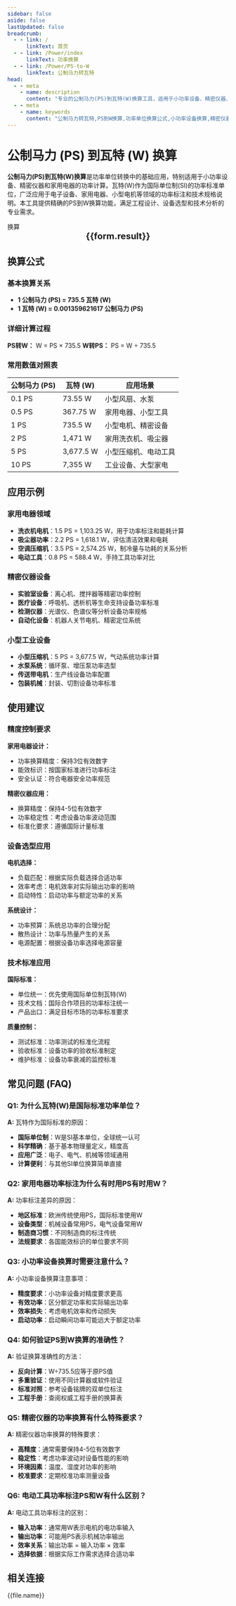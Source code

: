 ```yaml
---
sidebar: false
aside: false
lastUpdated: false
breadcrumb:
  - - link: /
      linkText: 首页
  - - link: /Power/index
      linkText: 功率换算
  - - link: /Power/PS-to-W
      linkText: 公制马力转瓦特
head:
  - - meta
    - name: description
      content: "专业的公制马力(PS)到瓦特(W)换算工具，适用于小功率设备、精密仪器、家用电器等功率计算，提供精确的换算公式和工程应用指导。"
  - - meta
    - name: keywords
      content: "公制马力转瓦特,PS到W换算,功率单位换算公式,小功率设备换算,精密仪器功率,家用电器功率,电机功率计算,瓦特功率单位,国际标准功率单位"
---
```

# 公制马力 (PS) 到瓦特 (W) 换算

**公制马力(PS)到瓦特(W)换算**是功率单位转换中的基础应用，特别适用于小功率设备、精密仪器和家用电器的功率计算。瓦特(W)作为国际单位制(SI)的功率标准单位，广泛应用于电子设备、家用电器、小型电机等领域的功率标注和技术规格说明。本工具提供精确的PS到W换算功能，满足工程设计、设备选型和技术分析的专业需求。

<script setup>
import { onMounted,reactive,inject ,ref  } from 'vue'
import { NButton,NForm ,NFormItem,NInput,NInputNumber,NSelect,NCard,useMessage ,NGrid ,NGi } from 'naive-ui'
import { defineClientComponent } from 'vitepress'
import { Power } from '../../files';
const convert = inject('convert')
const seoKey = [
  '公制马力转瓦特', 'PS到W换算', '小功率设备换算', '精密仪器功率',
  '家用电器功率', '电机功率计算', '瓦特功率单位', '国际标准功率单位',
  '功率单位换算公式', '电子设备功率', '小型电机功率', '设备功率标注'
];
const options =  [
  { "label": "公制马力 (PS)","value": "PS" },
  { "label": "瓦特 (W)","value": "W" }
];
const formRef = ref(null);
const rules = {
  number:{
    required: true,
    type: 'number',
    trigger: "blur",
    message: '请输入数字'
  },
  to:{
    required: true,
    trigger: "select",
    message: '请选择转换单位'
  },
  from:{
    required: true,
    trigger: "select",
    message: '请选择原始单位'
  }
}
const form = reactive({
  number:null,
  to:'',
  from:'',
  result:'',
  title:'公制马力转瓦特',
})
const convertHandler = (e) => {
   e.preventDefault();
  formRef.value?.validate((errors)=>{
    if (!errors) {
      form.result = `${form.number}${form.from} = ${convert(form.number).from(form.from).to(form.to)}${form.to}`
    }
  })
}
</script>

<n-card title="公制马力(PS)到瓦特(W)换算器" embedded :bordered="false" hoverable>
  <n-form size="large" :model="form" ref='formRef' :rules="rules">
    <n-form-item label="数值"  path="number">
      <n-input-number size="large" style="width:100%" :min="0" v-model:value="form.number"   placeholder="请输入要换算的数值" />
    </n-form-item>
    <n-form-item label="从" path="from">
      <n-select  size="large" :options="options" v-model:value="form.from" placeholder="请选择原始单位" />
    </n-form-item>
    <n-form-item label="到" path="to">
      <n-select  size="large" :options="options" v-model:value="form.to" placeholder="请选择换算单位" />
    </n-form-item>
    <n-form-item>
      <n-button type="info" style="width:100%" @click="convertHandler">换算</n-button>
    </n-form-item>
  </n-form>
  <n-card  embedded :bordered="false" hoverable>
    <div  style="text-align:center;font-size:20px;">
      <strong>{{form.result}}</strong>
    </div>
  </n-card>
  <template #footer>
    <div style="display: flex; flex-wrap: wrap; gap: 8px; font-size: 12px; color: #666;">
      <span v-for="keyword in seoKey" :key="keyword" style="background: #f5f5f5; padding: 2px 6px; border-radius: 4px;">{{ keyword }}</span>
    </div>
  </template>
</n-card>

## 换算公式

### 基本换算关系
- **1 公制马力 (PS) = 735.5 瓦特 (W)**
- **1 瓦特 (W) = 0.001359621617 公制马力 (PS)**

### 详细计算过程
**PS转W：** W = PS × 735.5
**W转PS：** PS = W ÷ 735.5

### 常用数值对照表
| 公制马力 (PS) | 瓦特 (W) | 应用场景 |
|---------------|----------|----------|
| 0.1 PS | 73.55 W | 小型风扇、水泵 |
| 0.5 PS | 367.75 W | 家用电器、小型工具 |
| 1 PS | 735.5 W | 小型电机、精密设备 |
| 2 PS | 1,471 W | 家用洗衣机、吸尘器 |
| 5 PS | 3,677.5 W | 小型压缩机、电动工具 |
| 10 PS | 7,355 W | 工业设备、大型家电 |

## 应用示例

### 家用电器领域
- **洗衣机电机**：1.5 PS = 1,103.25 W，用于功率标注和能耗计算
- **吸尘器功率**：2.2 PS = 1,618.1 W，评估清洁效果和电耗
- **空调压缩机**：3.5 PS = 2,574.25 W，制冷量与功耗的关系分析
- **电动工具**：0.8 PS = 588.4 W，手持工具功率对比

### 精密仪器设备
- **实验室设备**：离心机、搅拌器等精密功率控制
- **医疗设备**：呼吸机、透析机等生命支持设备功率标准
- **检测仪器**：光谱仪、色谱仪等分析设备功率规格
- **自动化设备**：机器人关节电机、精密定位系统

### 小型工业设备
- **小型压缩机**：5 PS = 3,677.5 W，气动系统功率计算
- **水泵系统**：循环泵、增压泵功率选型
- **传送带电机**：生产线设备功率配置
- **包装机械**：封装、切割设备功率标准

## 使用建议

### 精度控制要求
**家用电器设计：**
- 功率换算精度：保持3位有效数字
- 能效标识：按国家标准进行功率标注
- 安全认证：符合电器安全功率规范

**精密仪器应用：**
- 换算精度：保持4-5位有效数字
- 功率稳定性：考虑设备功率波动范围
- 标准化要求：遵循国际计量标准

### 设备选型应用
**电机选择：**
- 负载匹配：根据实际负载选择合适功率
- 效率考虑：电机效率对实际输出功率的影响
- 启动特性：启动功率与额定功率的关系

**系统设计：**
- 功率预算：系统总功率的合理分配
- 散热设计：功率与热量产生的关系
- 电源配置：根据设备功率选择电源容量

### 技术标准应用
**国际标准：**
- 单位统一：优先使用国际单位制瓦特(W)
- 技术文档：国际合作项目的功率标注统一
- 产品出口：满足目标市场的功率标准要求

**质量控制：**
- 测试标准：功率测试的标准化流程
- 验收标准：设备功率的验收标准制定
- 维护标准：设备功率衰减的监控标准

## 常见问题 (FAQ)

### Q1: 为什么瓦特(W)是国际标准功率单位？
**A:** 瓦特作为国际标准的原因：
- **国际单位制**：W是SI基本单位，全球统一认可
- **科学精确**：基于基本物理量定义，精度高
- **应用广泛**：电子、电气、机械等领域通用
- **计算便利**：与其他SI单位换算简单直接

### Q2: 家用电器功率标注为什么有时用PS有时用W？
**A:** 功率标注差异的原因：
- **地区标准**：欧洲传统使用PS，国际标准使用W
- **设备类型**：机械设备常用PS，电气设备常用W
- **制造商习惯**：不同制造商的标注传统
- **法规要求**：各国能效标识的单位要求不同

### Q3: 小功率设备换算时需要注意什么？
**A:** 小功率设备换算注意事项：
- **精度要求**：小功率设备对精度要求更高
- **有效功率**：区分额定功率和实际输出功率
- **效率损失**：考虑电机效率和传动损失
- **启动功率**：启动瞬间功率可能远大于额定功率

### Q4: 如何验证PS到W换算的准确性？
**A:** 验证换算准确性的方法：
- **反向计算**：W÷735.5应等于原PS值
- **多重验证**：使用不同计算器或软件验证
- **标准对照**：参考设备铭牌的双单位标注
- **工程手册**：查阅权威工程手册的换算表

### Q5: 精密仪器的功率换算有什么特殊要求？
**A:** 精密仪器功率换算的特殊要求：
- **高精度**：通常需要保持4-5位有效数字
- **稳定性**：考虑功率波动对设备性能的影响
- **环境因素**：温度、湿度对功率的影响
- **校准要求**：定期校准功率测量设备

### Q6: 电动工具功率标注PS和W有什么区别？
**A:** 电动工具功率标注的区别：
- **输入功率**：通常用W表示电机的电功率输入
- **输出功率**：可能用PS表示机械功率输出
- **效率关系**：输出功率 = 输入功率 × 效率
- **选择依据**：根据实际工作需求选择合适功率

## 相关连接
<n-grid x-gap="12" :cols="2">
  <n-gi v-for="(file,index) in Power" :key="index">
    <n-button
      text
      tag="a"
      :href="file.path"
      type="info"
    >
      {{file.name}}
    </n-button>
  </n-gi>
</n-grid>